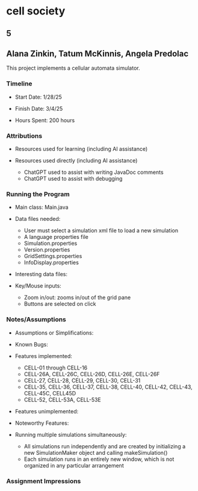 # cell society
## 5
## Alana Zinkin, Tatum McKinnis, Angela Predolac


This project implements a cellular automata simulator.

### Timeline

 * Start Date: 1/28/25

 * Finish Date: 3/4/25

 * Hours Spent: 200 hours



### Attributions

 * Resources used for learning (including AI assistance)
 
 * Resources used directly (including AI assistance)
   * ChatGPT used to assist with writing JavaDoc comments
   * ChatGPT used to assist with debugging 

### Running the Program

 * Main class: Main.java

 * Data files needed: 
   * User must select a simulation xml file to load a new simulation
   * A language properties file
   * Simulation.properties
   * Version.properties
   * GridSettings.properties
   * InfoDisplay.properties

 * Interesting data files:

 * Key/Mouse inputs:
   * Zoom in/out: zooms in/out of the grid pane
   * Buttons are selected on click


### Notes/Assumptions

 * Assumptions or Simplifications:

 * Known Bugs:

 * Features implemented:
   * CELL-01 through CELL-16
   * CELL-26A, CELL-26C, CELL-26D, CELL-26E, CELL-26F
   * CELL-27, CELL-28, CELL-29, CELL-30, CELL-31
   * CELL-35, CELL-36, CELL-37, CELL-38, CELL-40, CELL-42, CELL-43, CELL-45C, CELL45D
   * CELL-52, CELL-53A, CELL-53E

 * Features unimplemented:

 * Noteworthy Features:

 * Running multiple simulations simultaneously:
   * All simulations run independently and are created by 
   initializing a new SimulationMaker object and calling makeSimulation()
   * Each simulation runs in an entirely new window, which is not organized in any particular arrangement


### Assignment Impressions


